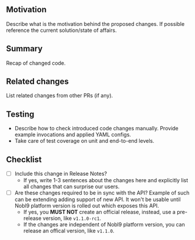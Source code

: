 ## Motivation

Describe what is the motivation behind the proposed changes. If possible reference the current solution/state of affairs.

## Summary

Recap of changed code.

## Related changes

List related changes from other PRs (if any).

## Testing

- Describe how to check introduced code changes manually. Provide example invocations and applied YAML configs.
- Take care of test coverage on unit and end-to-end levels.

## Checklist

- [ ] Include this change in Release Notes?
  - If yes, write 1-3 sentences about the changes here and explicitly list all changes that can surprise our users.
- [ ] Are these changes required to be in sync with the API? Example of such can be extending adding support of new API.
It won't be usable until Nobl9 platform version is rolled out which exposes this API.
  - If yes, you **MUST NOT** create an official release, instead, use a pre-release version, like `v1.1.0-rc1`.
  - If the changes are independent of Nobl9 platform version, you can release an offical version, like `v1.1.0`.
